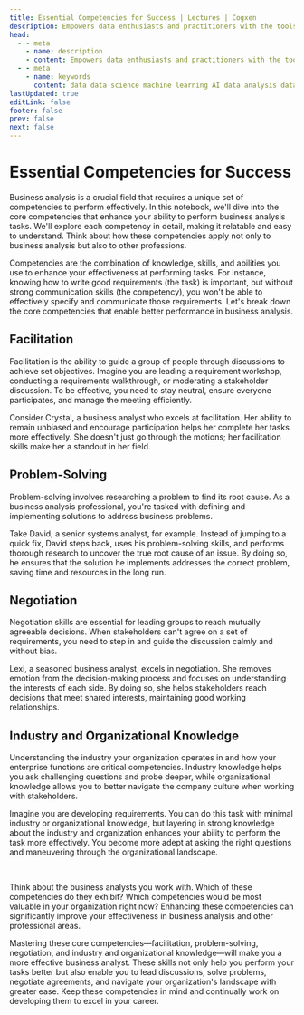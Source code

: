 ```yaml
---
title: Essential Competencies for Success | Lectures | Cogxen
description: Empowers data enthusiasts and practitioners with the tools and knowledge to unlock the potential of data.
head:
  - - meta
    - name: description
    - content: Empowers data enthusiasts and practitioners with the tools and knowledge to unlock the potential of data.
  - - meta
    - name: keywords
      content: data data science machine learning AI data analysis data-driven data enthusiasts data practitioners
lastUpdated: true
editLink: false
footer: false
prev: false
next: false
---
```


# Essential Competencies for Success

Business analysis is a crucial field that requires a unique set of competencies to perform effectively. In this notebook, we'll dive into the core competencies that enhance your ability to perform business analysis tasks. We'll explore each competency in detail, making it relatable and easy to understand. Think about how these competencies apply not only to business analysis but also to other professions.

Competencies are the combination of knowledge, skills, and abilities you use to enhance your effectiveness at performing tasks. For instance, knowing how to write good requirements (the task) is important, but without strong communication skills (the competency), you won't be able to effectively specify and communicate those requirements. Let's break down the core competencies that enable better performance in business analysis.

## Facilitation

Facilitation is the ability to guide a group of people through discussions to achieve set objectives. Imagine you are leading a requirement workshop, conducting a requirements walkthrough, or moderating a stakeholder discussion. To be effective, you need to stay neutral, ensure everyone participates, and manage the meeting efficiently.

Consider Crystal, a business analyst who excels at facilitation. Her ability to remain unbiased and encourage participation helps her complete her tasks more effectively. She doesn't just go through the motions; her facilitation skills make her a standout in her field.

## Problem-Solving

Problem-solving involves researching a problem to find its root cause. As a business analysis professional, you're tasked with defining and implementing solutions to address business problems.

Take David, a senior systems analyst, for example. Instead of jumping to a quick fix, David steps back, uses his problem-solving skills, and performs thorough research to uncover the true root cause of an issue. By doing so, he ensures that the solution he implements addresses the correct problem, saving time and resources in the long run.

## Negotiation

Negotiation skills are essential for leading groups to reach mutually agreeable decisions. When stakeholders can't agree on a set of requirements, you need to step in and guide the discussion calmly and without bias.

Lexi, a seasoned business analyst, excels in negotiation. She removes emotion from the decision-making process and focuses on understanding the interests of each side. By doing so, she helps stakeholders reach decisions that meet shared interests, maintaining good working relationships.

## Industry and Organizational Knowledge

Understanding the industry your organization operates in and how your enterprise functions are critical competencies. Industry knowledge helps you ask challenging questions and probe deeper, while organizational knowledge allows you to better navigate the company culture when working with stakeholders.

Imagine you are developing requirements. You can do this task with minimal industry or organizational knowledge, but layering in strong knowledge about the industry and organization enhances your ability to perform the task more effectively. You become more adept at asking the right questions and maneuvering through the organizational landscape.

<br />

Think about the business analysts you work with. Which of these competencies do they exhibit? Which competencies would be most valuable in your organization right now? Enhancing these competencies can significantly improve your effectiveness in business analysis and other professional areas.

Mastering these core competencies—facilitation, problem-solving, negotiation, and industry and organizational knowledge—will make you a more effective business analyst. These skills not only help you perform your tasks better but also enable you to lead discussions, solve problems, negotiate agreements, and navigate your organization's landscape with greater ease. Keep these competencies in mind and continually work on developing them to excel in your career.
